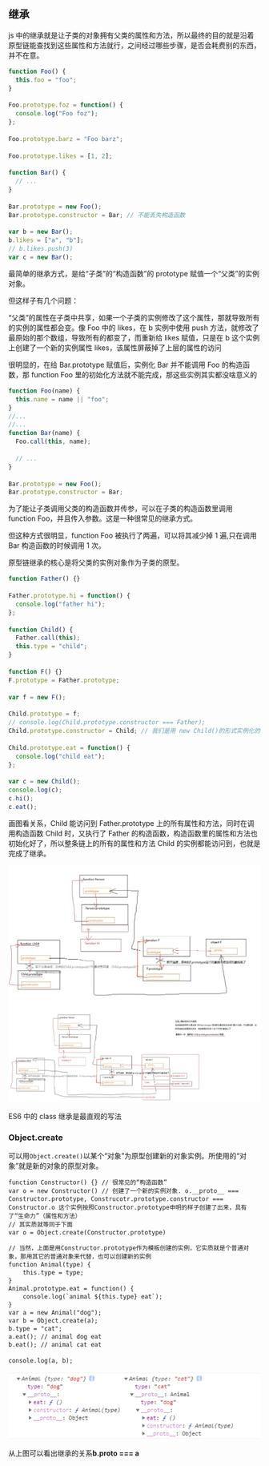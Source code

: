 ## 继承

js 中的继承就是让子类的对象拥有父类的属性和方法，所以最终的目的就是沿着原型链能查找到这些属性和方法就行，之间经过哪些步骤，是否会耗费别的东西，并不在意。

```js
function Foo() {
  this.foo = "foo";
}

Foo.prototype.foz = function() {
  console.log("Foo foz");
};

Foo.prototype.barz = "Foo barz";

Foo.prototype.likes = [1, 2];

function Bar() {
  // ...
}

Bar.prototype = new Foo();
Bar.prototype.constructor = Bar; // 不能丢失构造函数

var b = new Bar();
b.likes = ["a", "b"];
// b.likes.push(3)
var c = new Bar();
```

最简单的继承方式，是给“子类”的“构造函数”的 prototype 赋值一个“父类”的实例对象。

但这样子有几个问题：

“父类”的属性在子类中共享，如果一个子类的实例修改了这个属性，那就导致所有的实例的属性都会变。像 Foo 中的 likes，在 b 实例中使用 push 方法，就修改了最原始的那个数组，导致所有的都变了，而重新给 likes 赋值，只是在 b 这个实例上创建了一个新的实例属性 likes，该属性屏蔽掉了上层的属性的访问

很明显的，在给 Bar.prototype 赋值后，实例化 Bar 并不能调用 Foo 的构造函数，那 function Foo 里的初始化方法就不能完成，那这些实例其实都没啥意义的

```js
function Foo(name) {
  this.name = name || "foo";
}
//...
//...
function Bar(name) {
  Foo.call(this, name);

  // ...
}

Bar.prototype = new Foo();
Bar.prototype.constructor = Bar;
```

为了能让子类调用父类的构造函数并传参，可以在子类的构造函数里调用 function Foo，并且传入参数。这是一种很常见的继承方式。

但这种方式很明显，function Foo 被执行了两遍，可以将其减少掉 1 遍,只在调用 Bar 构造函数的时候调用 1 次。

原型链继承的核心是将父类的实例对象作为子类的原型。

```js
function Father() {}

Father.prototype.hi = function() {
  console.log("father hi");
};

function Child() {
  Father.call(this);
  this.type = "child";
}

function F() {}
F.prototype = Father.prototype;

var f = new F();

Child.prototype = f;
// console.log(Child.prototype.constructor === Father);
Child.prototype.constructor = Child; // 我们是用 new Child()的形式实例化的，理所当然的希望实例的构造函数是Child

Child.prototype.eat = function() {
  console.log("child eat");
};

var c = new Child();
console.log(c);
c.hi();
c.eat();
```

画图看关系，Child 能访问到 Father.prototype 上的所有属性和方法，同时在调用构造函数 Child 时，又执行了 Father 的构造函数，构造函数里的属性和方法也初始化好了，所以整条链上的所有的属性和方法 Child 的实例都能访问到，也就是完成了继承。

![](../imgs/img9.jpg)
![](../imgs/img10.jpg)

ES6 中的 class 继承是最直观的写法

### Object.create

可以用`Object.create()`以某个“对象”为原型创建新的对象实例。所使用的“对象”就是新的对象的原型对象。

```
function Constructor() {} // 很常见的“构造函数”
var o = new Constructor() // 创建了一个新的实例对象. o.__proto__ === Constructor.prototype, Construcotr.prototype.constructor === Constructor.o 这个实例按照Constructor.prototype申明的样子创建了出来，具有了“生命力”（属性和方法）
// 其实质就等同于下面
var o = Object.create(Constructor.prototype)
```
```
// 当然，上面是用Constructor.prototype作为模板创建的实例，它实质就是个普通对象，那用其它的普通对象来代替，也可以创建新的实例
function Animal(type) {
	this.type = type;
}
Animal.prototype.eat = function() {
	console.log(`animal ${this.type} eat`);
}
var a = new Animal("dog");
var b = Object.create(a);
b.type = "cat";
a.eat(); // animal dog eat
b.eat(); // animal cat eat

console.log(a, b);
```
![a和b的继承结构](../imgs/a_b_prototype.png)

从上图可以看出继承的关系**b.__proto__ === a**